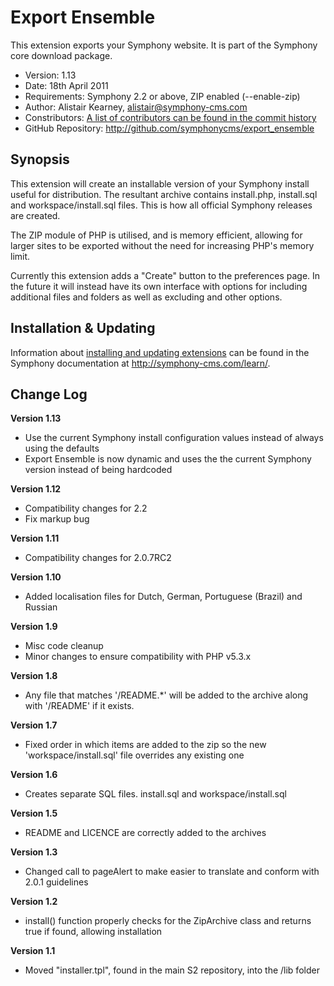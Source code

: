 # Export Ensemble #

This extension exports your Symphony website.
It is part of the Symphony core download package.

- Version: 1.13
- Date: 18th April 2011
- Requirements: Symphony 2.2 or above, ZIP enabled (--enable-zip)
- Author: Alistair Kearney, alistair@symphony-cms.com
- Constributors: [A list of contributors can be found in the commit history](http://github.com/symphonycms/export_ensemble/commits/master)
- GitHub Repository: <http://github.com/symphonycms/export_ensemble>

## Synopsis

This extension will create an installable version of your Symphony install useful for distribution. The resultant archive contains install.php, install.sql and workspace/install.sql files. This is how all official Symphony releases are created.

The ZIP module of PHP is utilised, and is memory efficient, allowing for larger sites to be exported without the need for increasing PHP's memory limit.

Currently this extension adds a "Create" button to the preferences page. In the future it will instead have its own interface with options for including additional files and folders as well as excluding and other options.

## Installation & Updating

Information about [installing and updating extensions](http://symphony-cms.com/learn/tasks/view/install-an-extension/) can be found in the Symphony documentation at <http://symphony-cms.com/learn/>.

## Change Log

**Version 1.13**

- Use the current Symphony install configuration values instead of always using the defaults
- Export Ensemble is now dynamic and uses the the current Symphony version instead of being hardcoded

**Version 1.12**

- Compatibility changes for 2.2
- Fix markup bug

**Version 1.11**

- Compatibility changes for 2.0.7RC2

**Version 1.10**

- Added localisation files for Dutch, German, Portuguese (Brazil) and Russian

**Version 1.9**

- Misc code cleanup
- Minor changes to ensure compatibility with PHP v5.3.x

**Version 1.8**

- Any file that matches '/README.*' will be added to the archive along with '/README' if it exists.

**Version 1.7**

- Fixed order in which items are added to the zip so the new 'workspace/install.sql' file overrides any existing one

**Version 1.6**

- Creates separate SQL files. install.sql and workspace/install.sql

**Version 1.5**

- README and LICENCE are correctly added to the archives

**Version 1.3**

- Changed call to pageAlert to make easier to translate and conform with 2.0.1 guidelines

**Version 1.2**

- install() function properly checks for the ZipArchive class and returns true if found, allowing installation

**Version 1.1**

- Moved "installer.tpl", found in the main S2 repository, into the /lib folder
